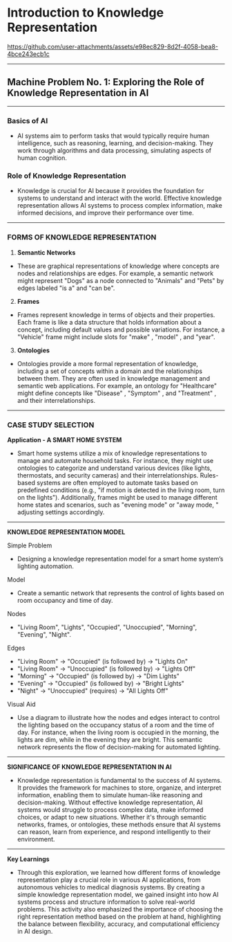 # **Introduction to Knowledge Representation**

https://github.com/user-attachments/assets/e98ec829-8d2f-4058-bea8-4bce243ecb1c


---

## Machine Problem No. 1: Exploring the Role of Knowledge Representation in AI

---

### **Basics of AI**
- AI systems aim to perform
tasks that would typically
require human intelligence,
such as reasoning, learning,
and decision-making. They
work through algorithms and
data processing, simulating
aspects of human cognition.

### **Role of Knowledge Representation**
- Knowledge is crucial for AI
because it provides the
foundation for systems to
understand and interact with
the world. Effective
knowledge representation
allows AI systems to process
complex information, make
informed decisions, and
improve their performance
over time.

---

### **FORMS OF KNOWLEDGE REPRESENTATION**

1. **Semantic Networks**
- These are graphical representations of
knowledge where concepts are nodes and
relationships are edges. For example, a
semantic network might represent "Dogs" as a
node connected to "Animals" and "Pets" by
edges labeled "is a" and "can be".

2. **Frames**
- Frames represent knowledge in terms of
objects and their properties. Each frame is like
a data structure that holds information about
a concept, including default values and
possible variations. For instance, a "Vehicle"
frame might include slots for "make"
,
"model"
,
and "year".

3. **Ontologies**
- Ontologies provide a more formal
representation of knowledge, including
a set of concepts within a domain and
the relationships between them. They
are often used in knowledge
management and semantic web
applications. For example, an ontology
for "Healthcare" might define concepts
like "Disease"
,
"Symptom"
, and
"Treatment"
, and their
interrelationships.

---

### **CASE STUDY SELECTION**
**Application - A SMART HOME SYSTEM**
- Smart home systems utilize a mix of
knowledge representations to manage and
automate household tasks. For instance, they
might use ontologies to categorize and
understand various devices (like lights,
thermostats, and security cameras) and their
interrelationships. Rules-based systems are
often employed to automate tasks based on
predefined conditions (e.g.,
"if motion is
detected in the living room, turn on the
lights"). Additionally, frames might be used to
manage different home states and scenarios,
such as "evening mode" or "away mode,
"
adjusting settings accordingly.

---

**KNOWLEDGE REPRESENTATION MODEL**

Simple Problem
- Designing a knowledge representation model for a smart
home system’s lighting automation.

Model
- Create a semantic network that represents the control of
lights based on room occupancy and time of day.

Nodes
- "Living Room", "Lights", "Occupied", "Unoccupied", "Morning",
"Evening", "Night".

Edges
- "Living Room" → "Occupied" (is followed by) → "Lights On"
- "Living Room" → "Unoccupied" (is followed by) → "Lights Off"
- "Morning" → "Occupied" (is followed by) → "Dim Lights"
- "Evening" → "Occupied" (is followed by) → "Bright Lights"
- "Night" → "Unoccupied" (requires) → "All Lights Off"


Visual Aid
- Use a diagram to illustrate how the nodes and edges interact
to control the lighting based on the occupancy status of a
room and the time of day. For instance, when the living
room is occupied in the morning, the lights are dim, while in
the evening they are bright. This semantic network
represents the flow of decision-making for automated
lighting.

---

**SIGNIFICANCE OF KNOWLEDGE REPRESENTATION IN AI**
- Knowledge representation is fundamental to the success of AI systems. It
provides the framework for machines to store, organize, and interpret
information, enabling them to simulate human-like reasoning and
decision-making. Without effective knowledge representation, AI
systems would struggle to process complex data, make informed choices,
or adapt to new situations. Whether it's through semantic networks,
frames, or ontologies, these methods ensure that AI systems can reason,
learn from experience, and respond intelligently to their environment.

---

**Key Learnings**
- Through this exploration, we learned how different
forms of knowledge representation play a crucial role in
various AI applications, from autonomous vehicles to
medical diagnosis systems. By creating a simple
knowledge representation model, we gained insight into
how AI systems process and structure information to
solve real-world problems. This activity also emphasized
the importance of choosing the right representation
method based on the problem at hand, highlighting the
balance between flexibility, accuracy, and computational
efficiency in AI design.
